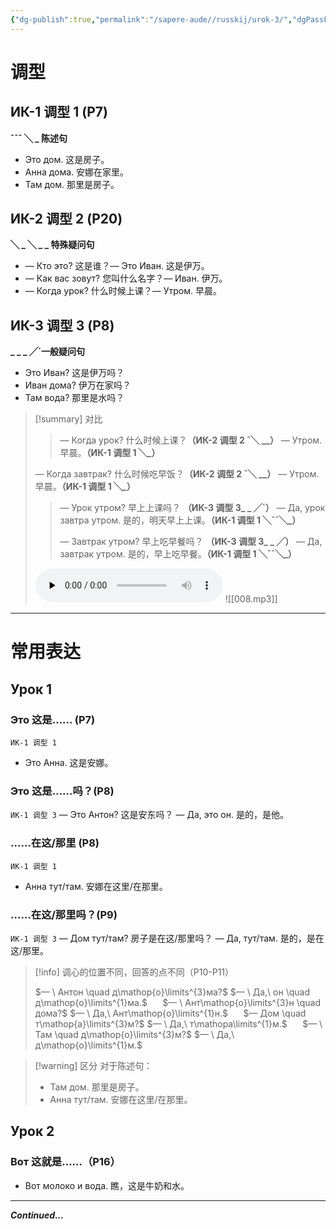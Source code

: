 ```yaml
---
{"dg-publish":true,"permalink":"/sapere-aude//russkij/urok-3/","dgPassFrontmatter":true}
---
```


# 调型
## ИК-1 调型 1 (P7)

**¯¯¯ ╲ _ 陈述句**

- Это дом. 这是房子。
- Анна дома. 安娜在家里。
- Там дом. 那里是房子。

## ИК-2 调型 2 (P20)

**╲ _ ╲ _ _ 特殊疑问句**

- — Кто это? 这是谁？— Это Иван. 这是伊万。
- — Как вас зовут? 您叫什么名字？— Иван. 伊万。
- — Когда урок? 什么时候上课？— Утром. 早晨。


## ИК-3 调型 3 (P8)

**_ _ _ ╱\`一般疑问句**

- Это Иван? 这是伊万吗？
- Иван дома? 伊万在家吗？
- Там вода? 那里是水吗？

>[!summary] 对比
>>
>>— Когда урок? 什么时候上课？**（ИК-2 调型 2 ¯╲ __）**
> — Утром. 早晨。**（ИК-1 调型 1 ╲_）**
>>
> — Когда завтрак? 什么时候吃早饭？**（ИК-2 调型 2 ¯╲ __）**
> — Утром. 早晨。**（ИК-1 调型 1 ╲_）**
>
>
>>  — Урок утром? 早上上课吗？ **（ИК-3 调型 3_ _ ╱\`）**
>>  — Да, урок завтра утром. 是的，明天早上上课。**（ИК-1 调型 1 ╲¯¯╲_）**
>>  
>>  — Завтрак утром?  早上吃早餐吗？ **（ИК-3 调型 3_ _ ╱）**
>>  — Да, завтрак утром. 是的，早上吃早餐。**（ИК-1 调型 1 ╲¯¯╲_）**
>
><audio id="audio" controls="" preload="none"><source id="mp3" src="https://huangyahui.com/img/user/TARDIS/Assets/2023/008.mp3"></audio>
![[008.mp3]]

---
# 常用表达
## Урок 1
### Это 这是…… (P7)
`ИК-1 调型 1` 
- Это Анна. 这是安娜。

### Это 这是……吗？(P8)
`ИК-1 调型 3` 
— Это Антон? 这是安东吗？
— Да, это он. 是的，是他。

### ……在这/那里 (P8)
`ИК-1 调型 1` 
- Анна тут/там. 安娜在这里/在那里。

### ……在这/那里吗？(P9)
`ИК-1 调型 3` 
— Дом тут/там? 房子是在这/那里吗？
— Да, тут/там. 是的，是在这/那里。

>[!info] 调心的位置不同，回答的点不同（P10-P11）
>
> $— \ Антон \quad д\mathop{о}\limits^{3}ма?$
>$— \ Да,\ он \quad д\mathop{о}\limits^{1}ма.$
>$\quad$
>$— \ Ант\mathop{о}\limits^{3}н \quad дома?$
>$— \ Да,\ Ант\mathop{о}\limits^{1}н.$
>$\quad$
>$— Дом \quad т\mathop{а}\limits^{3}м?$
>$— \ Да,\ т\mathopа\limits^{1}м.$
>$\quad$
>$— \ Там \quad д\mathop{о}\limits^{3}м?$
>$— \ Да,\ д\mathop{о}\limits^{1}м.$

>[!warning] 区分
>对于陈述句：
>
>- Там дом. 那里是房子。
>- Анна тут/там. 安娜在这里/在那里。

## Урок 2
### Вот 这就是……（P16）
- Вот молоко и вода. 瞧，这是牛奶和水。
---
***Continued...***